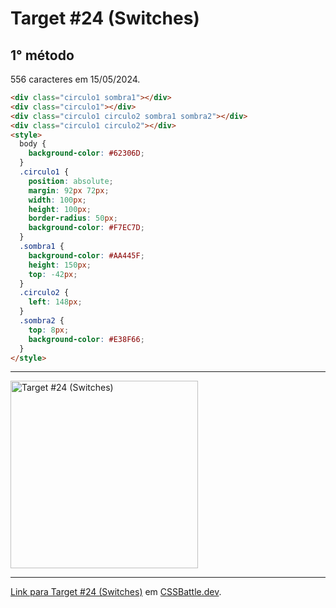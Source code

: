 # Target #24 (Switches)

## 1° método

556 caracteres em 15/05/2024.

``` HTML
<div class="circulo1 sombra1"></div>
<div class="circulo1"></div>
<div class="circulo1 circulo2 sombra1 sombra2"></div>
<div class="circulo1 circulo2"></div>
<style>
  body {
    background-color: #62306D;
  }
  .circulo1 {
    position: absolute;
    margin: 92px 72px;
    width: 100px;
    height: 100px;
    border-radius: 50px;
    background-color: #F7EC7D;
  }
  .sombra1 {
    background-color: #AA445F;
    height: 150px;
    top: -42px;
  }
  .circulo2 {
    left: 148px;
  }
  .sombra2 {
    top: 8px;
    background-color: #E38F66;
  }
</style>
```

---
<img src="https://cssbattle.dev/targets/24.png" title="Target #24 (Switches)" width="300px">

---

[Link para Target #24 (Switches)](https://cssbattle.dev/play/24) em [CSSBattle.dev](https://cssbattle.dev/).